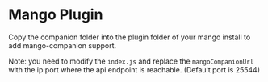 # Mango Plugin

Copy the companion folder into the plugin folder of your mango install to add mango-companion support.

Note: you need to modify the ``index.js`` and replace the ``mangoCompanionUrl`` with the ip:port where the api endpoint is reachable. (Default port is 25544)
